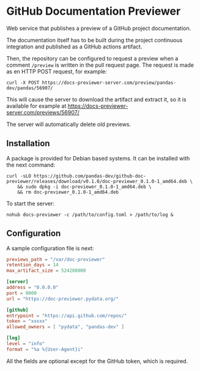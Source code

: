 # GitHub Documentation Previewer

Web service that publishes a preview of a GitHub project documentation.

The documentation itself has to be built during the project continuous
integration and published as a GitHub actions artifact.

Then, the repository can be configured to request a preview when
a comment `/preview` is written in the pull request page. The request
is made as en HTTP POST request, for example:

```
curl -X POST https://docs-previewer-server.com/preview/pandas-dev/pandas/56907/
```

This will cause the server to download the artifact and extract it, so it is
available for example at https://docs-previewer-server.com/previews/56907/

The server will automatically delete old previews.

## Installation

A package is provided for Debian based systems. It can be installed with
the next command:

```
curl -sLO https://github.com/pandas-dev/github-doc-previewer/releases/download/v0.1.0/doc-previewer_0.1.0-1_amd64.deb \
    && sudo dpkg -i doc-previewer_0.1.0-1_amd64.deb \
    && rm doc-previewer_0.1.0-1_amd64.deb
```

To start the server:

```
nohub docs-previewer -c /path/to/config.toml > /path/to/log &
```

## Configuration

A sample configuration file is next:

```toml
previews_path = "/var/doc-previewer"
retention_days = 14
max_artifact_size = 524288000

[server]
address = "0.0.0.0"
port = 8000
url = "https://doc-previewer.pydata.org/"

[github]
entrypoint = "https://api.github.com/repos/"
token = "xxxxx"
allowed_owners = [ "pydata", "pandas-dev" ]

[log]
level = "info"
format = "%a %{User-Agent}i"
```

All the fields are optional except for the GitHub token, which is required.
